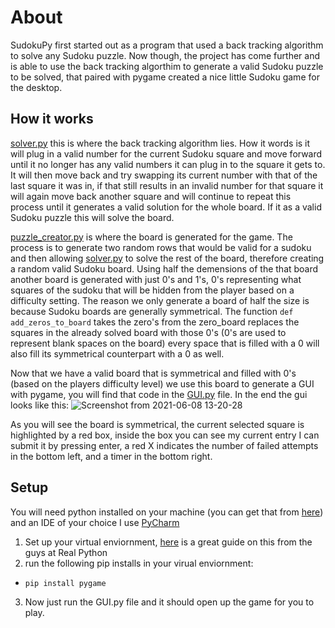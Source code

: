 # About
SudokuPy first started out as a program that used a back tracking algorithm to solve any Sudoku puzzle. Now though, the project has come further and is able to use the back tracking algorthim to generate a valid Sudoku puzzle to be solved, that paired with pygame created a nice little Sudoku game for the desktop.

## How it works

[solver.py](https://github.com/forrestpatwalker/SudokuPy/blob/main/solver.py) this is where the back tracking algorithm lies. How it words is it will plug in a valid number for the current Sudoku square and move forward until it no longer has any valid numbers it can plug in to the square it gets to. It will then move back and try swapping its current number with that of the last square it was in, if that still results in an invalid number for that square it will again move back another square and will continue to repeat this process until it generates a valid solution for the whole board. If it as a valid Sudoku puzzle this will solve the board.

[puzzle_creator.py](https://github.com/forrestpatwalker/SudokuPy/blob/main/puzzle_creator.py) is where the board is generated for the game. The process is to generate two random rows that would be valid for a sudoku and then allowing [solver.py](https://github.com/forrestpatwalker/SudokuPy/blob/main/solver.py) to solve the rest of the board, therefore creating a random valid Sudoku board. Using half the demensions of the that board another board is generated with just 0's and 1's, 0's representing what squares of the sudoku that will be hidden from the player based on a difficulty setting. The reason we only generate a board of half the size is because Sudoku boards are generally symmetrical. The function `def add_zeros_to_board` takes the zero's from the zero_board replaces the squares in the already solved board with those 0's (0's are used to represent blank spaces on the board) every space that is filled with a 0 will also fill its symmetrical counterpart with a 0 as well.

Now that we have a valid board that is symmetrical and filled with 0's (based on the players difficulty level) we use this board to generate a GUI with pygame, you will find that code in the [GUI.py](https://github.com/forrestpatwalker/SudokuPy/blob/main/GUI.py) file. In the end the gui looks like this: ![Screenshot from 2021-06-08 13-20-28](https://user-images.githubusercontent.com/17036585/121244644-585d7b80-c85c-11eb-9023-f60ff18b0430.png)
 

As you will see the board is symmetrical, the current selected square is highlighted by a red box, inside the box you can see my current entry I can submit it by pressing enter, a red X indicates the number of failed attempts in the bottom left, and a timer in the bottom right.


## Setup
You will need python installed on your machine (you can get that from [here](https://www.python.org/)) and an IDE of your choice I use [PyCharm](https://www.jetbrains.com/pycharm/)
1. Set up your virtual enviornment, [here](https://realpython.com/python-virtual-environments-a-primer/) is a great guide on this from the guys at Real Python
1. run the following pip installs in your virual enviornment:
  * ``` pip install pygame ```
3. Now just run the GUI.py file and it should open up the game for you to play.
